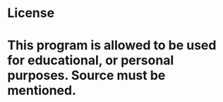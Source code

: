 # License

# This program is allowed to be used for educational, or personal purposes. Source must be mentioned.

